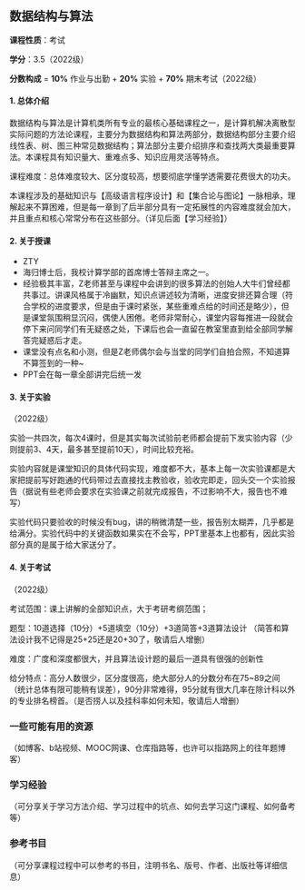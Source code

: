 ## 数据结构与算法

**课程性质**：考试

**学分**：3.5（2022级）

**分数构成** = **10%** 作业与出勤 + **20%** 实验 + **70%** 期末考试（2022级）


#### 1. 总体介绍

数据结构与算法是计算机类所有专业的最核心基础课程之一，是计算机解决离散型实际问题的方法论课程，主要分为数据结构和算法两部分，数据结构部分主要介绍线性表、树、图三种常见数据结构；算法部分主要介绍排序和查找两大类最重要算法。本课程具有知识量大、重难点多、知识应用灵活等特点。

课程难度：总体难度较大、区分度较高，想要彻底学懂学透需要花费很大的功夫。

本课程涉及的基础知识与【高级语言程序设计】和【集合论与图论】一脉相承，理解起来不算困难，但是每一章到了后半部分具有一定拓展性的内容难度就会加大，并且重点和核心常常分布在这些部分。（详见后面【学习经验】）


#### 2. 关于授课

- ZTY
- 海归博士后，我校计算学部的首席博士答辩主席之一。
- 经验极其丰富，Z老师甚至与课程中会讲到的很多算法的创始人大牛们曾经都共事过。讲课风格属于冷幽默，知识点讲述较为清晰，进度安排还算合理（符合学校的进度要求，但是由于课时紧张，某些重难点给的时间还是略少），但是课堂氛围稍显沉闷，偶使人困倦。老师非常耐心，课堂内容每推进一段就会停下来问同学们有无疑惑之处，下课后也会一直留在教室里直到给全部同学解答完疑惑后才走。
- 课堂没有点名和小测，但是Z老师偶尔会与当堂的同学们自拍合照，不知道算不算签到的一种~
- PPT会在每一章全部讲完后统一发

#### 3. 关于实验

（2022级）

实验一共四次，每次4课时，但是其实每次试验前老师都会提前下发实验内容（少则提前3、4天，最多甚至提前10天），时间比较充裕。

实验内容就是课堂知识的具体代码实现，难度都不大，基本上每一次实验课都是大家把提前写好跑通的代码带过去直接找主教验收，验收完即走，回头交一个实验报告（据说有些老师会要求在实验课之前就完成报告，不过影响不大，报告也不难写）

实验代码只要验收的时候没有bug，讲的稍微清楚一些，报告别太糊弄，几乎都是给满分。实验代码中的关键函数如果实在不会写，PPT里基本上也都有，因此实验部分真的是属于给大家送分了。


#### 4. 关于考试

（2022级）

考试范围：课上讲解的全部知识点，大于考研考纲范围；

题型：10道选择（10分）+5道填空（10分）+3道简答+3道算法设计 （简答和算法设计我不记得是25+25还是20+30了，敬请后人增删）

难度：广度和深度都很大，并且算法设计题的最后一道具有很强的创新性

给分特点：高分人数很少，区分度很高，绝大部分人的分数分布在75~89之间（统计总体有限可能稍有误差），90分非常难得，95分就有很大几率在除计科以外的专业排名榜首。（是否捞人以及挂科率如何未知，敬请后人增删）

### 一些可能有用的资源

（如博客、b站视频、MOOC网课、仓库指路等，也许可以指路网上的往年题博客）


### 学习经验

（可分享关于学习方法介绍、学习过程中的坑点、如何去学习这门课程、如何备考等）


### 参考书目

（可分享课程过程中可以参考的书目，注明书名、版号、作者、出版社等详细信息）
